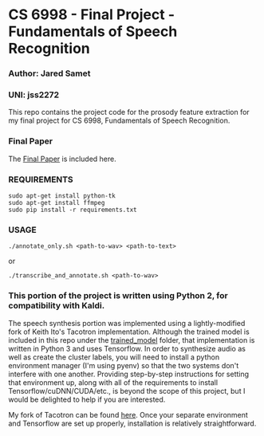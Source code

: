 # CS 6998 - Final Project - Fundamentals of Speech Recognition

### Author: Jared Samet
### UNI: jss2272

This repo contains the project code for the prosody feature extraction for my final project for CS 6998, Fundamentals of Speech Recognition.

### Final Paper

The [Final Paper](latex/final-report.pdf) is included here.

### REQUIREMENTS

```
sudo apt-get install python-tk
sudo apt-get install ffmpeg
sudo pip install -r requirements.txt
```

### USAGE

```
./annotate_only.sh <path-to-wav> <path-to-text>
```

or

```
./transcribe_and_annotate.sh <path-to-wav>
```

### This portion of the project is written using Python 2, for compatibility with Kaldi.

The speech synthesis portion was implemented using a lightly-modified fork of Keith Ito's Tacotron implementation. Although the trained model is included in this repo under the [trained_model](trained_model) folder, that implementation is written in Python 3 and uses Tensorflow. In order to synthesize audio as well as create the cluster labels, you will need to install a python environment manager (I'm using pyenv) so that the two systems don't interfere with one another. Providing step-by-step instructions for setting that environment up, along with all of the requirements to install Tensorflow/cuDNN/CUDA/etc., is beyond the scope of this project, but I would be delighted to help if you are interested.

My fork of Tacotron can be found [here](https://github.com/oracleofnj/tacotron). Once your separate environment and Tensorflow are set up properly, installation is relatively straightforward.
